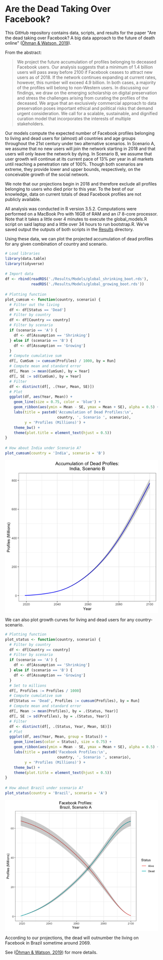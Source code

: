 Are the Dead Taking Over Facebook?
================

This GitHub repository contains data, scripts, and results for the paper "Are the dead taking over Facebook? A big data approach to the future of death online" ([Öhman & Watson, 2019](https://arxiv.org/abs/1811.03416)).

From the abstract:

> We project the future accumulation of profiles belonging to deceased Facebook users. Our analysis suggests that a minimum of 1.4 billion users will pass away before 2100 if Facebook ceases to attract new users as of 2018. If the network continues expanding at current rates, however, this number will exceed 4.9 billion. In both cases, a majority of the profiles will belong to non-Western users. In discussing our findings, we draw on the emerging scholarship on digital preservation and stress the challenges arising from curating the profiles of the deceased. We argue that an exclusively commercial approach to data preservation poses important ethical and political risks that demand urgent consideration. We call for a scalable, sustainable, and dignified curation model that incorporates the interests of multiple stakeholders.

Our models compute the expected number of Facebook profiles belonging to living and dead users for (almost) all countries and age groups throughout the 21st century under two alternative scenarios. In Scenario A, we assume that no new users will join the network starting in 2018 and that users will only leave the network by dying. In Scenario B, we assume that user growth will continue at its current pace of 13% per year in all markets until reaching a penetration rate of 100%. Though both scenarios are extreme, they provide lower and upper bounds, respectively, on the conceivable growth of the social network.

We note that our projections begin in 2018 and therefore exclude all profiles belonging to users who died prior to this year. To the best of our knowledge, data on current totals of dead Facebook profiles are not publicly available.

All analysis was conducted in R version 3.5.2. Computations were performed on a MacBook Pro with 16GB of RAM and an i7 8-core processor. Note that it takes a little over 4 minutes to execute the global\_models.R script on said laptop and a little over 34 hours to run bootstrap.R. We've saved output the outputs of both scripts in the [Results](https://github.com/dswatson/Deaths_on_FB/tree/master/Results/Models) directory.

Using these data, we can plot the projected accumulation of dead profiles for any given combination of country and scenario.

``` r
# Load libraries
library(data.table)
library(tidyverse)

# Import data
df <- rbind(readRDS('./Results/Models/global_shrinking_boot.rds'),
            readRDS('./Results/Models/global_growing_boot.rds'))

# Plotting function
plot_cumsum <- function(country, scenario) {
  # Filter out the living
  df <- df[Status == 'Dead']
  # Filter by country
  df <- df[Country == country]
  # Filter by scenario
  if (scenario == 'A') {
    df <- df[Assumption == 'Shrinking']
  } else if (scenario == 'B') {
    df <- df[Assumption == 'Growing']
  }
  # Compute cumulative sum
  df[, CumSum := cumsum(Profiles) / 1000, by = Run]
  # Compute mean and standard error
  df[, Mean := mean(CumSum), by = Year]
  df[, SE := sd(CumSum), by = Year]
  # Filter
  df <- distinct(df[, .(Year, Mean, SE)])
  # Plot
  ggplot(df, aes(Year, Mean)) + 
    geom_line(size = 0.75, color = 'blue') + 
    geom_ribbon(aes(ymin = Mean - SE, ymax = Mean + SE), alpha = 0.5) +
    labs(title = paste0('Accumulation of Dead Profiles:\n',
                        country, ', Scenario ', scenario),
         y = 'Profiles (Millions)') + 
    theme_bw() + 
    theme(plot.title = element_text(hjust = 0.5))
}

# How about India under Scenario A?
plot_cumsum(country = 'India', scenario = 'B')
```

<p align='center'>
<img src="readme_files/figure-markdown_github/cumsum-1.png" style="display: block; margin: auto;" />
</p>

We can also plot growth curves for living and dead users for any country-scenario.

``` r
# Plotting function
plot_status <- function(country, scenario) {
  # Filter by country
  df <- df[Country == country]
  # Filter by scenario
  if (scenario == 'A') {
    df <- df[Assumption == 'Shrinking']
  } else if (scenario == 'B') {
    df <- df[Assumption == 'Growing']
  }
  # Set to millions
  df[, Profiles := Profiles / 1000]
  # Compute cumulative sum
  df[Status == 'Dead', Profiles := cumsum(Profiles), by = Run]
  # Compute mean and standard error
  df[, Mean := mean(Profiles), by = .(Status, Year)]
  df[, SE := sd(Profiles), by = .(Status, Year)]
  # Filter
  df <- distinct(df[, .(Status, Year, Mean, SE)])
  # Plot
  ggplot(df, aes(Year, Mean, group = Status)) + 
    geom_line(aes(color = Status), size = 0.75) + 
    geom_ribbon(aes(ymin = Mean - SE, ymax = Mean + SE), alpha = 0.5) + 
    labs(title = paste0('Facebook Profiles:\n', 
                        country, ', Scenario ', scenario),
         y = 'Profiles (Millions)') + 
    theme_bw() + 
    theme(plot.title = element_text(hjust = 0.5))
}

# How about Brazil under scenario A?
plot_status(country = 'Brazil', scenario = 'A')
```

<p align='center'>
<img src="readme_files/figure-markdown_github/live_dead-1.png" style="display: block; margin: auto;" />
</p>

According to our projections, the dead will outnumber the living on Facebook in Brazil sometime around 2069.

See ([Öhman & Watson, 2019](https://arxiv.org/abs/1811.03416)) for more details.
